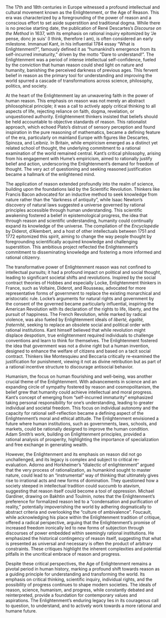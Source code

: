 The 17th and 18th centuries in Europe witnessed a profound intellectual and cultural movement known as the Enlightenment, or the Age of Reason. This era was characterized by a foregrounding of the power of reason and a conscious effort to set aside superstition and traditional dogma. While there is no precise starting date, the publication of René Descartes’s _Discourse on the Method_ in 1637, with its emphasis on rational inquiry epitomized by ‘Je pense, donc je suis’ (I think, therefore I am), is often considered an early milestone. Immanuel Kant, in his influential 1784 essay “What is Enlightenment?”, famously defined it as “humankind’s emergence from its self-incurred immaturity,” driven by the motto “Dare to understand!”. The Enlightenment was a period of intense intellectual self-confidence, fueled by the conviction that human reason could shed light on nature and humanity, banishing the perceived darkness of previous ages. This fervent belief in reason as the primary tool for understanding and improving the world spurred a cascade of transformations across science, philosophy, politics, and society.

At the heart of the Enlightenment lay an unwavering faith in the power of human reason. This emphasis on reason was not merely an abstract philosophical principle; it was a call to actively apply critical thinking to all aspects of life, rejecting reliance on faith, dogma, revelation, or unquestioned authority. Enlightenment thinkers insisted that beliefs should be held accountable to objective standards of reason. This rationalist approach, which echoed Plato’s distrust of sensory perception and found inspiration in the pure reasoning of mathematics, became a defining feature of the era, particularly on mainland Europe with figures like Descartes, Spinoza, and Leibniz. In Britain, while empiricism emerged as a distinct yet related school of thought, the underlying commitment to a rational examination of the world remained central. Kant’s critical philosophy, arising from his engagement with Hume’s empiricism, aimed to rationally justify belief and action, underscoring the Enlightenment’s demand for freedom of thought. The very act of questioning and seeking reasoned justification became a hallmark of the enlightened mind.

The application of reason extended profoundly into the realm of science, building upon the foundations laid by the Scientific Revolution. Thinkers like Francis Bacon advocated for an inductive method to seek knowledge from nature rather than the “darkness of antiquity”, while Isaac Newton’s discovery of natural laws suggested a universe governed by rational principles accessible through human understanding. This scientific awakening fostered a belief in epistemological progress, the idea that through reason and scientific understanding, humanity could continually expand its knowledge of the universe. The compilation of the _Encyclopédie_ by Diderot, d’Alembert, and a host of other intellectuals between 1751 and 1772 epitomized this spirit, aiming to change the way people thought by foregrounding scientifically acquired knowledge and challenging superstition. This ambitious project reflected the Enlightenment’s commitment to disseminating knowledge and fostering a more informed and rational citizenry.

The transformative power of Enlightenment reason was not confined to intellectual pursuits; it had a profound impact on political and social thought, leading to significant societal shifts and revolutions. Inspired by the social contract theories of Hobbes and especially Locke, Enlightenment thinkers in France, such as Voltaire, Diderot, and Rousseau, advocated for more representative forms of government to replace the existing monarchical and aristocratic rule. Locke’s arguments for natural rights and government by the consent of the governed became particularly influential, inspiring the American Revolution with its declaration of the rights to life, liberty, and the pursuit of happiness. The French Revolution, while marked by radical violence, was also fueled by Enlightenment ideals of _liberté, égalité, fraternité_, seeking to replace an obsolete social and political order with rational institutions. Kant himself believed that while revolution might displace despotism, true enlightenment required individuals to challenge conventions and learn to think for themselves. The Enlightenment fostered the idea that government was not a divine right but a human invention, designed to enhance the welfare of citizens and based on a tacit social contract. Thinkers like Montesquieu and Beccaria critically re-examined the justification for punishment, viewing it not as divine retribution but as part of a rational incentive structure to discourage antisocial behavior.

Humanism, the focus on human flourishing and well-being, was another crucial theme of the Enlightenment. With advancements in science and an expanding circle of sympathy fostered by reason and cosmopolitanism, the belief grew that humanity could achieve intellectual and moral progress. Kant’s concept of emerging from “self-incurred immaturity” emphasized taking personal responsibility for one’s understanding, leading to greater individual and societal freedom. This focus on individual autonomy and the capacity for rational self-reflection became a defining aspect of the Enlightenment’s moral and ethical attitude. The Enlightenment envisioned a future where human institutions, such as governments, laws, schools, and markets, could be rationally designed to improve the human condition. Adam Smith’s work, building on Enlightenment principles, provided a rational analysis of prosperity, highlighting the importance of specialization and free exchange in generating wealth.

However, the Enlightenment and its emphasis on reason did not go unchallenged, and its legacy is complex and subject to critical re-evaluation. Adorno and Horkheimer’s “dialectic of enlightenment” argued that the very process of rationalization, as humankind sought to master nature, could lead to an “instrumental” way of thinking that ultimately gives rise to irrational acts and new forms of domination. They questioned how a society steeped in intellectual tradition could succumb to atavism, suggesting that reason itself could become a tool of oppression. Michael Gardiner, drawing on Bakhtin and Toulmin, notes that the Enlightenment’s preference for formalized reason led to a “condensation and purification of reality,” potentially impoverishing the world by adhering dogmatically to abstract criteria and overlooking the “culture of ambivalence”. Foucault, while acknowledging his place within the Enlightenment tradition of critique, offered a radical perspective, arguing that the Enlightenment’s promise of increased freedom ironically led to new forms of subjection through discourses of power embedded within seemingly rational institutions. He emphasized the historical contingency of reason itself, suggesting that what is presented as universal and necessary is often the product of arbitrary constraints. These critiques highlight the inherent complexities and potential pitfalls in the uncritical embrace of reason and progress.

Despite these critical perspectives, the Age of Enlightenment remains a pivotal period in human history, marking a profound shift towards reason as a guiding principle for understanding and transforming the world. Its emphasis on critical thinking, scientific inquiry, individual rights, and the possibility of progress continues to shape modern societies. The ideals of reason, science, humanism, and progress, while constantly debated and reinterpreted, provide a foundation for contemporary values and aspirations. The Enlightenment’s enduring legacy lies in its courageous call to question, to understand, and to actively work towards a more rational and humane future.